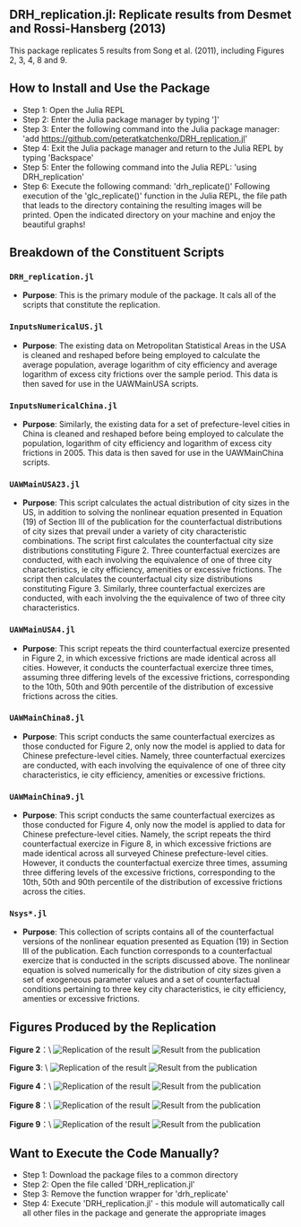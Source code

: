 ## DRH_replication.jl: Replicate results from Desmet and Rossi-Hansberg (2013)
This package replicates 5 results from Song et al. (2011), including Figures 2, 3, 4, 8 and 9. 

## How to Install and Use the Package 
- Step 1: Open the Julia REPL
- Step 2: Enter the Julia package manager by typing ']'
- Step 3: Enter the following command into the Julia package manager: 
    'add https://github.com/peteratkatchenko/DRH_replication.jl'
- Step 4: Exit the Julia package manager and return to the Julia REPL by typing 'Backspace'
- Step 5: Enter the following command into the Julia REPL:
    'using DRH_replication'
- Step 6: Execute the following command:
    'drh_replicate()'
Following execution of the 'glc_replicate()' function in the Julia REPL, the file path that leads to the directory containing the resulting images will be printed. Open the indicated directory on your machine and enjoy the beautiful graphs! 

## Breakdown of the Constituent Scripts

### `DRH_replication.jl`
- **Purpose**: This is the primary module of the package. It cals all of the scripts that constitute the replication.

### `InputsNumericalUS.jl`
- **Purpose**: The existing data on Metropolitan Statistical Areas in the USA is cleaned and reshaped before being employed to calculate the average population, average logarithm of city efficiency and average logarithm of excess city frictions over the sample period. This data is then saved for use in the UAWMainUSA scripts. 

### `InputsNumericalChina.jl`
- **Purpose**: Similarly, the existing data for a set of prefecture-level cities in China is cleaned and reshaped before being employed to calculate the population, logarithm of city efficiency and logarithm of excess city frictions in 2005. This data is then saved for use in the UAWMainChina scripts.

### `UAWMainUSA23.jl`
- **Purpose**: This script calculates the actual distribution of city sizes in the US, in addition to solving the nonlinear equation presented in Equation (19) of Section III of the publication for the counterfactual distributions of city sizes that prevail under a variety of city characteristic combinations. The script first calculates the counterfactual city size distributions constituting Figure 2. Three counterfactual exercizes are conducted, with each involving the equivalence of one of three city characteristics, ie city efficiency, amenities or excessive frictions. The script then calculates the counterfactual city size distributions constituting Figure 3. Similarly, three counterfactual exercizes are conducted, with each involving the the equivalence of two of three city characteristics. 

### `UAWMainUSA4.jl`
- **Purpose**: This script repeats the third counterfactual exercize presented in Figure 2, in which excessive frictions are made identical across all cities. However, it conducts the counterfactual exercize three times, assuming three differing levels of the excessive frictions, corresponding to the 10th, 50th and 90th percentile of the distribution of excessive frictions across the cities.

### `UAWMainChina8.jl`
- **Purpose**: This script conducts the same counterfactual exercizes as those conducted for Figure 2, only now the model is applied to data for Chinese prefecture-level cities. Namely, three counterfactual exercizes are conducted, with each involving the equivalence of one of three city characteristics, ie city efficiency, amenities or excessive frictions. 

### `UAWMainChina9.jl`
- **Purpose**: This script conducts the same counterfactual exercizes as those conducted for Figure 4, only now the model is applied to data for Chinese prefecture-level cities. Namely, the script repeats the third counterfactual exercize in Figure 8, in which excessive frictions are made identical across all surveyed Chinese prefecture-level cities. However, it conducts the counterfactual exercize three times, assuming three differing levels of the excessive frictions, corresponding to the 10th, 50th and 90th percentile of the distribution of excessive frictions across the cities. 

### `Nsys*.jl`
- **Purpose**: This collection of scripts contains all of the counterfactual versions of the nonlinear equation presented as Equation (19) in Section III of the publication. Each function corresponds to a counterfactual exercize that is conducted in the scripts discussed above. The nonlinear equation is solved numerically for the distribution of city sizes given a set of exogeneous parameter values and a set of counterfactual conditions pertaining to three key city characteristics, ie city efficiency, amenties or excessive frictions.


## Figures Produced by the Replication

**Figure 2**：\\
![Replication of the result](assets/img/figure_2.png "Replication")
![Result from the publication](assets/img/figure_2_pub.PNG "Publication")

**Figure 3**: \\
![Replication of the result](assets/img/figure_3.png "Replication")
![Result from the publication](assets/img/figure_3_pub.PNG "Publication")

**Figure 4**：\\
![Replication of the result](assets/img/figure_4.png "Replication")
![Result from the publication](assets/img/figure_4_pub.PNG "Publication")

**Figure 8**：\\
![Replication of the result](assets/img/figure_8.png "Replication")
![Result from the publication](assets/img/figure_8_pub.PNG "Publication")

**Figure 9**：\\
![Replication of the result](assets/img/figure_9.png "Replication")
![Result from the publication](assets/img/figure_9_pub.PNG "Publication")


## Want to Execute the Code Manually?
- Step 1: Download the package files to a common directory 
- Step 2: Open the file called 'DRH_replication.jl'
- Step 3: Remove the function wrapper for 'drh_replicate'
- Step 4: Execute 'DRH_replication.jl' - this module will automatically call all other files in the package and generate the appropriate images
